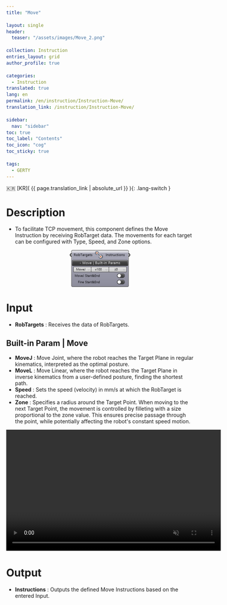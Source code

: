 ```yaml
---
title: "Move"

layout: single
header:
  teaser: "/assets/images/Move_2.png"

collection: Instruction
entries_layout: grid
author_profile: true

categories:
  - Instruction
translated: true
lang: en
permalink: /en/instruction/Instruction-Move/
translation_link: /instruction/Instruction-Move/

sidebar:
  nav: "sidebar"
toc: true
toc_label: "Contents"
toc_icon: "cog"
toc_sticky: true

tags: 
  - GERTY
---
```


:kr: [KR]( {{ page.translation_link | absolute_url }} ){: .lang-switch }

# Description

* To facilitate TCP movement, this component defines the Move Instruction by receiving RobTarget data. The movements for each target can be configured with Type, Speed, and Zone options.

<p align="center">  <img src="/assets/images/Move_2.png" align="center" width="32%"></p>

# Input

* **RobTargets** : Receives the data of RobTargets.

## Built-in Param | Move

* **MoveJ** : Move Joint, where the robot reaches the Target Plane in regular kinematics, interpreted as the optimal posture.
* **MoveL** : Move Linear, where the robot reaches the Target Plane in inverse kinematics from a user-defined posture, finding the shortest path.
* **Speed** : Sets the speed (velocity) in mm/s at which the RobTarget is reached.
* **Zone** : Specifies a radius around the Target Point. When moving to the next Target Point, the movement is controlled by filleting with a size proportional to the zone value. This ensures precise passage through the point, while potentially affecting the robot's constant speed motion.


<p align="center"> 
<video src="/assets/images/Move_gif_confirm-min_SHL.mp4" width="576px" height="324px" autoplay=1 muted=1 loop=1 align="center"></video>
</p>

# Output

* **Instructions** : Outputs the defined Move Instructions based on the entered Input.
